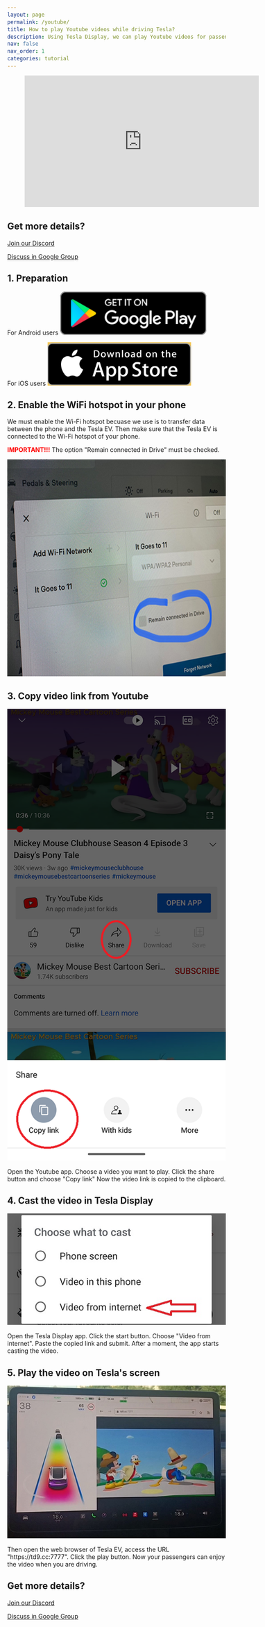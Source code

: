 ```yaml
---
layout: page
permalink: /youtube/
title: How to play Youtube videos while driving Tesla?
description: Using Tesla Display, we can play Youtube videos for passengers on Tesla's big screen while driving.
nav: false
nav_order: 1
categories: tutorial
---
```

<!-- _pages/youtube.md -->

<!-- blank line -->
<figure class="video-container">
  <iframe width="540" height="303" src="https://www.youtube.com/embed/7sVn00ECFBw" frameborder="0" allowfullscreen="true"> </iframe>
</figure>
<!-- blank line -->

## Get more details?
<p><a href ="https://discord.gg/Tvbs9uWcN9" target="_blank">Join our Discord</a></p>
<p><a href ="https://groups.google.com/g/tesla-display" target="_blank">Discuss in Google Group</a></p>

## 1. Preparation
For Android users
<a id="googleplay" href ="https://play.google.com/store/apps/details?id=io.github.blackpill.tesladisplay&referrer=utm_source%3Dgithub%26utm_medium%3Dorganic"><img src="/assets/img/google-play-badge.svg" height="100px"></a>

For iOS users
<a id="appstore" href ="https://apps.apple.com/app/tesdisplay-screen-mirror/id6469987744"><img src="/assets/img/app-store-badge.png" height="100px"></a>

## 2. Enable the WiFi hotspot in your phone
<p>We must enable the Wi-Fi hotspot becuase we use is to transfer data between the phone and the Tesla EV.
Then make sure that the Tesla EV is connected to the Wi-Fi hotspot of your phone.</p>
<p><span style="color: red"><b>IMPORTANT!!!</b></span> The option "Remain connected in Drive" must be checked.</p>
<img src="/assets/img/wifi-connected.jpg" height="500px"></a>

## 3. Copy video link from Youtube
<p style="text-align: center;">
<img src="/assets/img/youtube-share.png" alt="The screenshot of copying Youtube video link" width="540px">
</p>
Open the Youtube app.
Choose a video you want to play.
Click the share button and choose "Copy link"
Now the video link is copied to the clipboard.

## 4. Cast the video in Tesla Display
<p style="text-align: center;">
<img src="/assets/img/video-internet.jpg" alt="Cast Youtube video in Tesla Display app" width="540px">
</p>
Open the Tesla Display app.
Click the start button.
Choose "Video from internet".
Paste the copied link and submit.
After a moment, the app starts casting the video.

## 5. Play the video on Tesla's screen
<p style="text-align: center;">
<img src="/assets/img/youtube-play.jpg" alt="Playing Youtube video while driving Tesla" width="540px">
</p>
Then open the web browser of Tesla EV, access the URL "https://td9.cc:7777".
Click the play button.
Now your passengers can enjoy the video when you are driving.

## Get more details?
<p><a href ="https://discord.gg/Tvbs9uWcN9" target="_blank">Join our Discord</a></p>
<p><a href ="https://groups.google.com/g/tesla-display" target="_blank">Discuss in Google Group</a></p>
